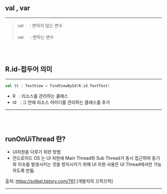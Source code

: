 ## val , var
---
>val &nbsp;&nbsp;&nbsp; : 변하지 않는 변수 <br></br>
>var &nbsp;&nbsp;&nbsp; : 변하는 변수

<br></br>

## R.id-접두어 의미 
---
```Kotlin
val tt : TextView = findViewById(R.id.TextTest)
```
* R &nbsp; : 리소스를 관리하는 클래스
* id &nbsp; : 그 안에 리소스 아이디를 관리하는 클래스를 추가
---
<br></br>

## runOnUiThread 란?

* UI자원을 다루기 위한 방법
* 안드로이드 OS 는 UI 자원에 Main Thread와 Sub Thread가 동시 접근하여 동기화 이슈를 발생시키는 것을 방지시키기 위해 UI 자원 사용은 UI Thread에서만 가능하도록 만듦.

출처: https://solbel.tistory.com/761 [개발자의 끄적끄적]

---
<br></br>